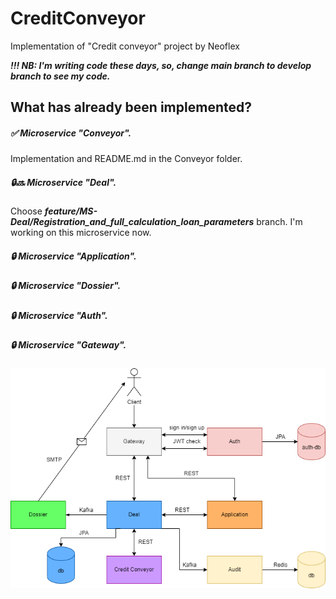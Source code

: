 # CreditConveyor
Implementation of "Credit conveyor" project by Neoflex

***!!! NB: I'm writing code these days, so, change main branch to develop branch to see my code.***

## What has already been implemented?

##### :white_check_mark: Microservice "Conveyor".   
Implementation and README.md in the Conveyor folder.   
##### :lock::soon: Microservice "Deal".     
Choose ___feature/MS-Deal/Registration_and_full_calculation_loan_parameters___ branch. I'm working on this microservice now. 
##### :lock: Microservice "Application".   
##### :lock: Microservice "Dossier".   
##### :lock: Microservice "Auth".   
##### :lock: Microservice "Gateway".   

![Architecture](https://github.com/AnastasiyaPesto/CreditConveyor/blob/main/Images/Architecture.png)
